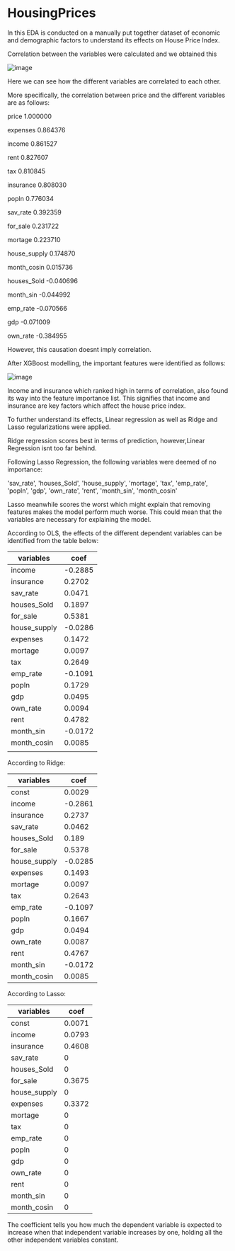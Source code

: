 # HousingPrices

In this EDA is conducted on a manually put together dataset of economic and demographic factors to understand its effects on House Price Index.

Correlation between the variables were calculated and we obtained this 

![image](https://user-images.githubusercontent.com/29595951/177474536-7a99bef2-6a3e-4001-93c9-1a4caa84279d.png)

Here we can see how the different variables are correlated to each other.

More specifically, the correlation between price and the different variables are as follows:


price           1.000000

expenses        0.864376

income          0.861527

rent            0.827607

tax             0.810845

insurance       0.808030

popln           0.776034

sav_rate        0.392359

for_sale        0.231722

mortage         0.223710

house_supply    0.174870

month_cosin     0.015736

houses_Sold    -0.040696

month_sin      -0.044992

emp_rate       -0.070566

gdp            -0.071009

own_rate       -0.384955


However, this causation doesnt imply correlation.


After XGBoost modelling, the important features were identified as follows:


![image](https://user-images.githubusercontent.com/29595951/177474754-1082f945-2ae7-427d-aa92-cba1e83ee317.png)

Income and insurance which ranked high in terms of correlation, also found its way into the feature importance list. This signifies that income and insurance are key factors which affect the house price index. 

To further understand its effects, Linear regression as well as Ridge and Lasso regularizations were applied.


Ridge regression scores best in terms of prediction, however,Linear Regression isnt too far behind. 


Following Lasso Regression, the following variables were deemed of no importance:


'sav_rate', 'houses_Sold', 'house_supply', 'mortage', 'tax',
       'emp_rate', 'popln', 'gdp', 'own_rate', 'rent', 'month_sin',
       'month_cosin'
       

Lasso meanwhile scores the worst which might explain that removing features makes the model perform much worse. This could mean that the variables are necessary for explaining the model.


According to OLS, the effects of the different dependent variables can be identified from the table below:


| variables    | coef    |
|--------------|---------|
| income       | -0.2885 |
| insurance    | 0.2702  |
| sav_rate     | 0.0471  |
| houses_Sold  | 0.1897  |
| for_sale     | 0.5381  |
| house_supply | -0.0286 |
| expenses     | 0.1472  |
| mortage      | 0.0097  |
| tax          | 0.2649  |
| emp_rate     | -0.1091 |
| popln        | 0.1729  |
| gdp          | 0.0495  |
| own_rate     | 0.0094  |
| rent         | 0.4782  |
| month_sin    | -0.0172 |
| month_cosin  | 0.0085  |
|              |         |



According to Ridge:


| variables    | coef    |
|--------------|---------|
| const        | 0.0029  |
| income       | -0.2861 |
| insurance    | 0.2737  |
| sav_rate     | 0.0462  |
| houses_Sold  | 0.189   |
| for_sale     | 0.5378  |
| house_supply | -0.0285 |
| expenses     | 0.1493  |
| mortage      | 0.0097  |
| tax          | 0.2643  |
| emp_rate     | -0.1097 |
| popln        | 0.1667  |
| gdp          | 0.0494  |
| own_rate     | 0.0087  |
| rent         | 0.4767  |
| month_sin    | -0.0172 |
| month_cosin  | 0.0085  |


According to Lasso:

| variables    | coef   |
|--------------|--------|
| const        | 0.0071 |
| income       | 0.0793 |
| insurance    | 0.4608 |
| sav_rate     | 0      |
| houses_Sold  | 0      |
| for_sale     | 0.3675 |
| house_supply | 0      |
| expenses     | 0.3372 |
| mortage      | 0      |
| tax          | 0      |
| emp_rate     | 0      |
| popln        | 0      |
| gdp          | 0      |
| own_rate     | 0      |
| rent         | 0      |
| month_sin    | 0      |
| month_cosin  | 0      |


The coefficient tells you how much the dependent variable is expected to increase when that independent variable increases by one, holding all the other independent variables constant.
